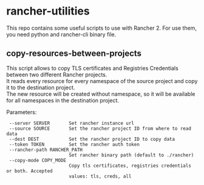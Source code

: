 # rancher-utilities

 This repo contains some useful scripts to use with Rancher 2.
 For use them, you need python and rancher-cli binary file.

## copy-resources-between-projects

 This script allows to copy TLS certificates and Registries Credentials between two different Rancher projects.   
 It reads every resource for every namespace of the source project and copy it to the destination project.   
 The new resource will be created without namespace, so it will be available for all namespaces in the destination project.   

 Parameters:
 ```
  --server SERVER       Set rancher instance url
  --source SOURCE       Set the rancher project ID from where to read data
  --dest DEST           Set the rancher project ID to copy data
  --token TOKEN         Set the rancher auth token
  --rancher-path RANCHER_PATH
                        Set rancher binary path (default to ./rancher)
  --copy-mode COPY_MODE
                        Copy tls certificates, registries credentials or both. Accepted
                        values: tls, creds, all
```
